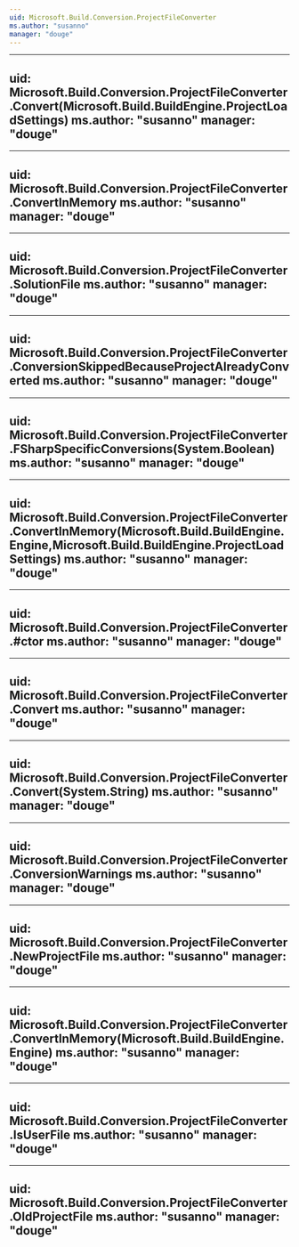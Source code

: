 ```yaml
---
uid: Microsoft.Build.Conversion.ProjectFileConverter
ms.author: "susanno"
manager: "douge"
---
```


---
uid: Microsoft.Build.Conversion.ProjectFileConverter.Convert(Microsoft.Build.BuildEngine.ProjectLoadSettings)
ms.author: "susanno"
manager: "douge"
---

---
uid: Microsoft.Build.Conversion.ProjectFileConverter.ConvertInMemory
ms.author: "susanno"
manager: "douge"
---

---
uid: Microsoft.Build.Conversion.ProjectFileConverter.SolutionFile
ms.author: "susanno"
manager: "douge"
---

---
uid: Microsoft.Build.Conversion.ProjectFileConverter.ConversionSkippedBecauseProjectAlreadyConverted
ms.author: "susanno"
manager: "douge"
---

---
uid: Microsoft.Build.Conversion.ProjectFileConverter.FSharpSpecificConversions(System.Boolean)
ms.author: "susanno"
manager: "douge"
---

---
uid: Microsoft.Build.Conversion.ProjectFileConverter.ConvertInMemory(Microsoft.Build.BuildEngine.Engine,Microsoft.Build.BuildEngine.ProjectLoadSettings)
ms.author: "susanno"
manager: "douge"
---

---
uid: Microsoft.Build.Conversion.ProjectFileConverter.#ctor
ms.author: "susanno"
manager: "douge"
---

---
uid: Microsoft.Build.Conversion.ProjectFileConverter.Convert
ms.author: "susanno"
manager: "douge"
---

---
uid: Microsoft.Build.Conversion.ProjectFileConverter.Convert(System.String)
ms.author: "susanno"
manager: "douge"
---

---
uid: Microsoft.Build.Conversion.ProjectFileConverter.ConversionWarnings
ms.author: "susanno"
manager: "douge"
---

---
uid: Microsoft.Build.Conversion.ProjectFileConverter.NewProjectFile
ms.author: "susanno"
manager: "douge"
---

---
uid: Microsoft.Build.Conversion.ProjectFileConverter.ConvertInMemory(Microsoft.Build.BuildEngine.Engine)
ms.author: "susanno"
manager: "douge"
---

---
uid: Microsoft.Build.Conversion.ProjectFileConverter.IsUserFile
ms.author: "susanno"
manager: "douge"
---

---
uid: Microsoft.Build.Conversion.ProjectFileConverter.OldProjectFile
ms.author: "susanno"
manager: "douge"
---
